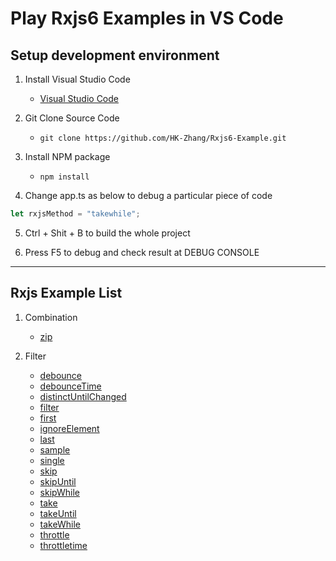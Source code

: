 # Play Rxjs6 Examples in VS Code

## Setup development environment

1. Install Visual Studio Code

    + [Visual Studio Code][vs]

2. Git Clone Source Code

    + `git clone https://github.com/HK-Zhang/Rxjs6-Example.git`

3. Install NPM package

    + `npm install`

4. Change app.ts as below to debug a particular piece of code

```ts
let rxjsMethod = "takewhile";
```

5. Ctrl + Shit + B to build the whole project

6. Press F5 to debug and check result at DEBUG CONSOLE

---
## Rxjs Example List

1. Combination
    + [zip](https://github.com/HK-Zhang/Rxjs6-Example/blob/master/Combination/zip.md)

2. Filter
    + [debounce](https://github.com/HK-Zhang/Rxjs6-Example/blob/master/Filter/debounce.md)
    + [debounceTime](https://github.com/HK-Zhang/Rxjs6-Example/blob/master/Filter/debounceTime.md)
    + [distinctUntilChanged](https://github.com/HK-Zhang/Rxjs6-Example/blob/master/Filter/distinctUntilChanged.md)
    + [filter](https://github.com/HK-Zhang/Rxjs6-Example/blob/master/Filter/filter.md)
    + [first](https://github.com/HK-Zhang/Rxjs6-Example/blob/master/Filter/first.md)
    + [ignoreElement](https://github.com/HK-Zhang/Rxjs6-Example/blob/master/Filter/ignoreElement.md)
    + [last](https://github.com/HK-Zhang/Rxjs6-Example/blob/master/Filter/last.md)
    + [sample](https://github.com/HK-Zhang/Rxjs6-Example/blob/master/Filter/sample.md)
    + [single](https://github.com/HK-Zhang/Rxjs6-Example/blob/master/Filter/single.md)
    + [skip](https://github.com/HK-Zhang/Rxjs6-Example/blob/master/Filter/skip.md)
    + [skipUntil](https://github.com/HK-Zhang/Rxjs6-Example/blob/master/Filter/skipUntil.md)
    + [skipWhile](https://github.com/HK-Zhang/Rxjs6-Example/blob/master/Filter/skipWhile.md)
    + [take](https://github.com/HK-Zhang/Rxjs6-Example/blob/master/Filter/take.md)
    + [takeUntil](https://github.com/HK-Zhang/Rxjs6-Example/blob/master/Filter/takeUntil.md)
    + [takeWhile](https://github.com/HK-Zhang/Rxjs6-Example/blob/master/Filter/takeWhile.md)
    + [throttle](https://github.com/HK-Zhang/Rxjs6-Example/blob/master/Filter/throttle.md)
    + [throttletime](https://github.com/HK-Zhang/Rxjs6-Example/blob/master/Filter/throttletime.md)

[vs]: https://code.visualstudio.com